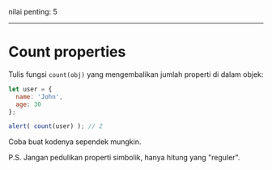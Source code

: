 nilai penting: 5

---

# Count properties

Tulis fungsi `count(obj)` yang mengembalikan jumlah properti di dalam objek:

```js
let user = {
  name: 'John',
  age: 30
};

alert( count(user) ); // 2
```

Coba buat kodenya sependek mungkin.

P.S. Jangan pedulikan properti simbolik, hanya hitung yang "reguler".

